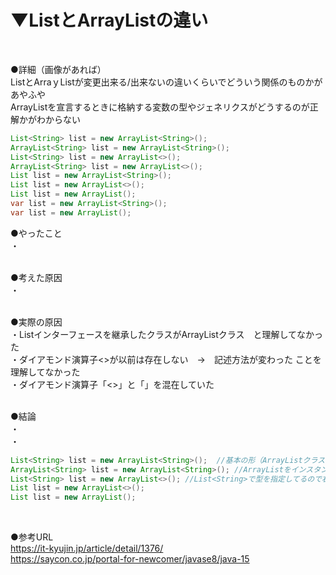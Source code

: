 # ▼ListとArrayListの違い<br>
<br>

●詳細（画像があれば）<br>
ListとArraｙListが変更出来る/出来ないの違いくらいでどういう関係のものかがあやふや<br>
ArrayListを宣言するときに格納する変数の型やジェネリクスがどうするのが正解かがわからない<br>
```java
List<String> list = new ArrayList<String>();
ArrayList<String> list = new ArrayList<String>();
List<String> list = new ArrayList<>();
ArrayList<String> list = new ArrayList<>();
List list = new ArrayList<String>();
List list = new ArrayList<>();
List list = new ArrayList();
var list = new ArrayList<String>();
var list = new ArrayList();
```

●やったこと<br>
・<br>
<br>

●考えた原因<br>
・<br>
<br>

●実際の原因<br>
・Listインターフェースを継承したクラスがArrayListクラス　と理解してなかった<br>
・ダイアモンド演算子<>が以前は存在しない　→　記述方法が変わった ことを理解してなかった<br>
・ダイアモンド演算子「<>」と「<E>」を混在していた<br>
<br>

●結論<br>
・<br>
・<br>
```java
List<String> list = new ArrayList<String>();  //基本の形（ArrayListクラスはListインターフェースを実装しているクラスなのでList型を指定可能）
ArrayList<String> list = new ArrayList<String>(); //ArrayListをインスタンスかしているのでこれが普通だと思うか、List型にした方が色々便利
List<String> list = new ArrayList<>(); //List<String>で型を指定してるので右のジェネリクスの指定は省略可能
List list = new ArrayList<>();
List list = new ArrayList();
```
<br>

●参考URL<br>
  https://it-kyujin.jp/article/detail/1376/
  <br>
  https://saycon.co.jp/portal-for-newcomer/javase8/java-15
  <br>
<br>
<br>

